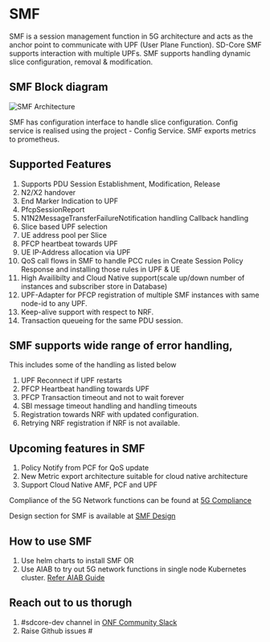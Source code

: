 <!--
SPDX-FileCopyrightText: 2022-present Intel Corporation
SPDX-FileCopyrightText: 2021 Open Networking Foundation <info@opennetworking.org>
Copyright 2019 free5GC.org

SPDX-License-Identifier: Apache-2.0

-->

# SMF

SMF is a session management function in 5G architecture and acts as the anchor point to communicate with UPF (User Plane Function).  SD-Core SMF supports interaction with multiple UPFs. SMF supports handling dynamic slice configuration, removal & modification.


## SMF Block diagram

![SMF Architecture](/docs/images/README-SMF.png)

SMF has configuration interface to handle slice configuration. Config service is realised using the project - Config Service.  SMF exports  metrics to prometheus. 

## Supported Features
1. Supports PDU Session Establishment, Modification, Release
2. N2/X2 handover
3. End Marker Indication to UPF
4. PfcpSessionReport
5. N1N2MessageTransferFailureNotification handling Callback handling 
6. Slice based UPF selection 
7. UE address pool per Slice
8. PFCP heartbeat towards UPF
9. UE IP-Address allocation via UPF
10. QoS  call flows in SMF to handle PCC rules in Create Session Policy Response 
   and installing those rules in UPF & UE
11. High Availibilty and Cloud Native support(scale up/down number of instances and subscriber store in Database)
12. UPF-Adapter for PFCP registration of multiple SMF instances with same node-id to any UPF.
13. Keep-alive support with respect to NRF.
14. Transaction queueing for the same PDU session.


## SMF supports wide range of error handling, 
This includes some of the handling as listed below
1. UPF Reconnect if UPF restarts
2. PFCP Heartbeat handling towards UPF
3. PFCP Transaction timeout and not to wait forever 
4. SBI message timeout handling and handling timeouts
5. Registration towards NRF with updated configuration. 
6. Retrying NRF registration if NRF is not available.

## Upcoming features in SMF

1. Policy Notify from PCF for QoS update
2. New Metric export architecture suitable for cloud native architecture
3. Support Cloud Native AMF, PCF and UPF



Compliance of the 5G Network functions can be found at [5G Compliance ](https://docs.sd-core.opennetworking.org/master/overview/3gpp-compliance-5g.html)

Design section for SMF is available at [SMF Design](https://docs.sd-core.opennetworking.org/master/design/design-smf.html)

## How to use SMF

1. Use helm charts to install SMF OR
2. Use AIAB to try out 5G network functions in single node Kubernetes cluster. [Refer AIAB Guide](https://docs.sd-core.opennetworking.org/master/developer/aiab.html) 




## Reach out to us thorugh 

1. #sdcore-dev channel in [ONF Community Slack](https://onf-community.slack.com/)
2. Raise Github issues #

